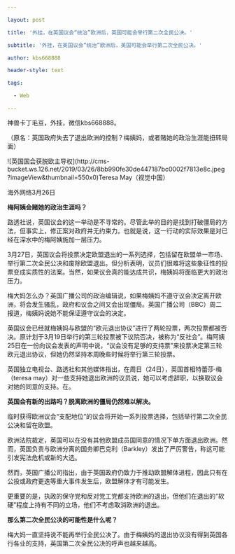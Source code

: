 ---
layout: post
title: '外挂，在英国议会“统治”欧洲后，英国可能会举行第二次全民公决。'
subtitle: '外挂，在英国议会“统治”欧洲后，英国可能会举行第二次全民公决。'
author: kbs668888
header-style: text
tags:
  - Web
---
神兽卡丁毛豆，外挂，微信kbs668888。

（原名：英国政府失去了退出欧洲的控制？梅姨妈，或者赌她的政治生涯能扭转局面）

![英国国会获脱欧主导权](http://cms-
bucket.ws.126.net/2019/03/26/8bb990fe30de447187bc0002f7813e8c.jpeg?imageView&thumbnail=550x0)Teresa
May（视觉中国）

海外网络3月26日

 **梅阿姨会赌她的政治生涯吗？**

路透社说，英国议会的这一举动是不寻常的。尽管此举的目的是找到打破僵局的方法，但事实上，修正案对政府并无约束力。也就是说，这一行动的实际效果是对已经在深水中的梅阿姨施加一层压力。

3月27日，英国议会将投票决定欧盟退出的一系列选择，包括留在欧盟单一市场、举行第二次全民公决和废除欧盟退出。但分析表明，议员们很难将这些象征性的投票变成实质性的法案。当然，如果议会真的能达成共识，梅姨妈将面临更大的政治压力。

梅大妈怎么办？英国广播公司的政治编辑说，如果梅姨妈不遵守议会决定离开欧洲，将会发生骚乱，政府和议会之间又会出现僵局。英国广播公司（BBC）周二报道，梅姨妈说她不能保证遵守议会的决定。

英国议会已经就梅姨妈与欧盟的“欧元退出协议”进行了两轮投票，两次投票都被否决。原计划于3月19日举行的第三轮投票被下议院否决，被称为“反社会”。梅阿姨25日在一份向议会发表的声明中说，“议会没有足够的支持票”来投票决定第三轮欧元退出协议，但她仍然坚持本周晚些时候将举行第三轮投票。

英国独立电视台、路透社和其他媒体指出，在周日（24日），英国首相特蕾莎·梅（teresa
may）对一些支持她退出欧洲的议员说，她可以考虑辞职，以换取议会对她的同意的支持。在。

 **英国会有新的出路吗？脱离欧洲的僵局仍然难以解决。**

临时获得欧洲议会“支配地位”的议会将开始一系列投票选择，包括举行第二次全民公决和留在欧盟。

欧洲法院裁定，英国可以在没有其他欧盟成员国同意的情况下单方面退出欧洲。然而，英国负责与欧洲分离的国务卿巴克利（Barkley）发出了严厉警告，称这可能引发宪法危机或新的大选。

然而，英国广播公司指出，由于英国政府仍致力于推动欧盟解体进程，因此只有在公投或政府更迭等重大事件发生后，欧盟解体才有可能发生。

更重要的是，执政的保守党和反对党工党都支持欧洲的退出，但他们在退出的“软硬”程度上持有不同的立场，他们不考虑取消欧洲的退出。

 **那么第二次全民公决的可能性是什么呢？**

梅大妈一直坚持说不能再举行全民公决了。由于梅姨妈的退出协议没有得到英国各行各业的支持，英国第二次全民公决的呼声也越来越高。


